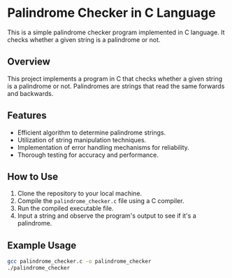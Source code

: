 # Palindrome Checker in C Language

This is a simple palindrome checker program implemented in C language. It checks whether a given string is a palindrome or not.

## Overview

This project implements a program in C that checks whether a given string is a palindrome or not. Palindromes are strings that read the same forwards and backwards.

## Features

- Efficient algorithm to determine palindrome strings.
- Utilization of string manipulation techniques.
- Implementation of error handling mechanisms for reliability.
- Thorough testing for accuracy and performance.

## How to Use

1. Clone the repository to your local machine.
2. Compile the `palindrome_checker.c` file using a C compiler.
3. Run the compiled executable file.
4. Input a string and observe the program's output to see if it's a palindrome.

## Example Usage

```bash
gcc palindrome_checker.c -o palindrome_checker
./palindrome_checker
